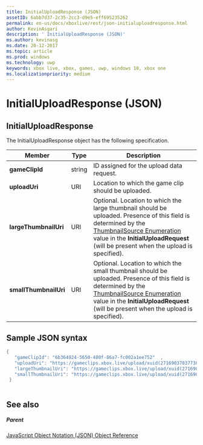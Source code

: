 ```yaml
---
title: InitialUploadResponse (JSON)
assetID: 6abb7d37-2c35-2cc3-d9e5-eff695235262
permalink: en-us/docs/xboxlive/rest/json-initialuploadresponse.html
author: KevinAsgari
description: ' InitialUploadResponse (JSON)'
ms.author: kevinasg
ms.date: 20-12-2017
ms.topic: article
ms.prod: windows
ms.technology: uwp
keywords: xbox live, xbox, games, uwp, windows 10, xbox one
ms.localizationpriority: medium
---
```



# InitialUploadResponse (JSON)
 
<a id="ID4EO"></a>

 
## InitialUploadResponse
 
The InitialUploadResponse object has the following specification.
 
| Member| Type| Description| 
| --- | --- | --- | 
| <b>gameClipId</b>| string| ID assigned for the upload data request.| 
| <b>uploadUri</b>| URI| Location to which the game clip should be uploaded.| 
| <b>largeThumbnailUri</b>| URI| Optional. Location to which the large thumbnail should be uploaded. Presence of this field is determined by the [ThumbnailSource Enumeration](../enums/gvr-enum-thumbnailsource.md) value in the <b>InitialUploadRequest</b> (will be present when the upload is specified).| 
| <b>smallThumbnailUri</b>| URI| Optional. Location to which the small thumbnail should be uploaded. Presence of this field is determined by the [ThumbnailSource Enumeration](../enums/gvr-enum-thumbnailsource.md) value in the <b>InitialUploadRequest</b> (will be present when the upload is specified).| 
  
<a id="ID4EYC"></a>

 
## Sample JSON syntax
 

```cpp
{
   "gameClipId": "6b364924-5650-480f-86a7-fc002a1ee752"  ,  
   "uploadUri": "https://gameclips.xbox.live/upload/xuid(2716903703773872)/6b364924-5650-480f-86a7-fc002a1ee752/container",
   "largeThumbnailUri": "https://gameclips.xbox.live/upload/xuid(2716903703773872)/6b364924-5650-480f-86a7-fc002a1ee752/container/thumbnails/large",
   "smallThumbnailUri": "https://gameclips.xbox.live/upload/xuid(2716903703773872)/6b364924-5650-480f-86a7-fc002a1ee752/container/thumbnails/small"
 }
    
```

  
<a id="ID4EBD"></a>

 
## See also
 
<a id="ID4EDD"></a>

 
##### Parent 

[JavaScript Object Notation (JSON) Object Reference](atoc-xboxlivews-reference-json.md)

   